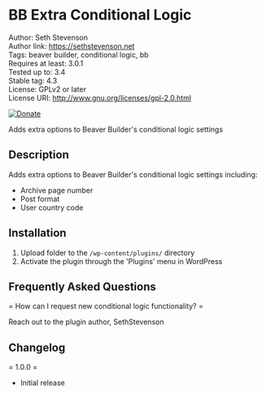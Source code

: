 # BB Extra Conditional Logic

Author: Seth Stevenson  
Author link: https://sethstevenson.net  
Tags: beaver builder, conditional logic, bb  
Requires at least: 3.0.1  
Tested up to: 3.4  
Stable tag: 4.3  
License: GPLv2 or later  
License URI: http://www.gnu.org/licenses/gpl-2.0.html

[![Donate](https://img.shields.io/badge/Donate-PayPal-green.svg)](https://www.paypal.com/cgi-bin/webscr?cmd=_s-xclick&hosted_button_id=LCWVUSBYJPZ7N&source=url)

Adds extra options to Beaver Builder's conditional logic settings

## Description

Adds extra options to Beaver Builder's conditional logic settings including:

*   Archive page number
*   Post format
*   User country code

## Installation

1. Upload folder to the `/wp-content/plugins/` directory
2. Activate the plugin through the 'Plugins' menu in WordPress

## Frequently Asked Questions

= How can I request new conditional logic functionality? =

Reach out to the plugin author, SethStevenson

## Changelog

= 1.0.0 =
* Initial release
